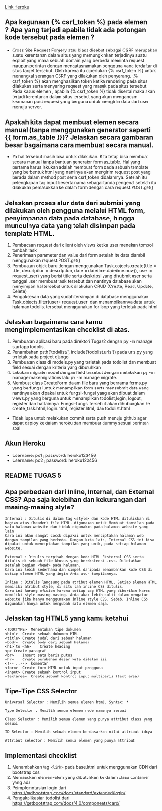 [Link Heroku](https://tugas2pbpirsyad.herokuapp.com/todolist/)

## Apa kegunaan {% csrf_token %} pada elemen <form>? Apa yang terjadi apabila tidak ada potongan kode tersebut pada elemen <form>?
- Cross Site Request Forgery atau biasa disebut sebagai CSRF merupakan suatu kerentanan dalam situs yang memungkinkan terjadinya suatu exploit yang mana sebuah domain yang berbeda meminta request maupun perintah dengan mengatasnamakan pengguna yang terdaftar di situs target tersebut. Oleh karena itu diperlukan {% csrf_token %} untuk menangkal serangan CSRF yang dilakukan oleh penyerang. {% csrf_token %} akan menghasilkan token ketika rendering pada situs dilakukan serta menyaring request yang masuk pada situs tersebut. Pada kasus elemen <form>,  apabila {% csrf_token %} tidak disertai maka akan terjadi kerentanan dalam situs tersebut yang akan mengancam keamanan post request yang berguna untuk mengirim data dari user menuju server. 
## Apakah kita dapat membuat elemen <form> secara manual (tanpa menggunakan generator seperti {{ form.as_table }})? Jelaskan secara gambaran besar bagaimana cara membuat <form> secara manual.
- Ya hal tersebut masih bisa untuk dilakukan. Kita tetap bisa membuat <form> secara manual tanpa bantuan generator form.as_table. Hal yang pertama harus lakukan adalah membuat form pada sebuah template yang berbentuk html yang nantinya akan mengirim request post yang berada dalam method post serta csrf_token didalamnya. Setelah itu pelengkapan tag input beserta nama sebagai tanda pengenal setelah itu dilakukan pemasukkan ke dalam form dengan cara request.POST.get()

## Jelaskan proses alur data dari submisi yang dilakukan oleh pengguna melalui HTML form, penyimpanan data pada database, hingga munculnya data yang telah disimpan pada template HTML.
1. Pembacaan request dari client oleh views ketika user menekan tombol tambah task
2. Penerimaan parameter dan value dari form setelah itu data diambil menggunakan request.POST.get() 
3. Pembuatan objek baru dengan menggunakan Task.objects.create(title = title, description = description, date = datetime.datetime.now(), user = request.user) yang berisi title serta deskripsi yang disubmit user serta tanggal user membuat task tersebut dan nantinya database akan menyimpan hal tersebut untuk dilakukan CRUD (Create, Read, Update, Delete)
4. Pengaksesan data yang sudah tersimpan di database menggunakan Task.objects.filter(user= request.user) dan menampilkannya data untuk halaman todolist  tersebut menggunakan for loop yang terletak pada html
## Jelaskan bagaimana cara kamu mengimplementasikan checklist di atas.
1. Pembuatan aplikasi baru pada direktori Tugas2 dengan py -m manage startapp todolist
2. Penambahan path('todolist/', include('todolist.urls')) pada urls.py yang terletak pada project django
3. Pembuatan class di models.py yang terletak pada todolist dan membuat field sesuai dengan kriteria yang dibutuhkan
4. Lakukan migrate model dengan field tersebut dengan melakukan py -m manage makemigrations lalu py -m manage migrate.
5. Membuat class CreateForm dalam file baru yang bernama forms.py yang berfungsi untuk menampilkan form serta mensubmit data yang nantinya akan dipakai untuk  fungsi-fungsi yang akan dibuat dalam  views.py yang berguna untuk menampilkan todolist,login, logout, register dan hal lainnya. Fungsi-fungsi tersebut akan dihubungkan ke create_task.html, login.html, register.html, dan todolist.html
- Tidak lupa untuk melakukan commit serta push menuju github agar dapat deploy ke dalam heroku dan membuat dummy sesuai perintah soal 

## Akun Heroku
- Username: pc1 ; password: heroku123456
- Username: pc2 ; password: heroku123456

## README TUGAS 5
## Apa perbedaan dari Inline, Internal, dan External CSS? Apa saja kelebihan dan kekurangan dari masing-masing style?
    Internal : Ditulis di dalam tag <style> dan kode HTML dituliskan di bagian atas (header) file HTML. digunakan untuk Membuat tampilan pada satu halaman website dan tidak digunakan pada halaman website yang lain.
    Cara ini akan sangat cocok dipakai untuk menciptakan halaman web dengan tampilan yang berbeda. Dengan kata lain, Internal CSS ini bisa dipakai untuk menciptakan tampilan yang unik, pada setiap halaman website.

    External : Ditulis terpisah dengan kode HTML Eksternal CSS serta ditulis di sebuah file khusus yang berekstensi .css. Diletakkan setelah bagian <head> pada halaman.
    Cara ini lebih sederhana dan simpel daripada menambahkan kode CSS di setiap elemen HTML yang ingin Anda atur tampilannya. 

    Inline : Ditulis langsung pada atribut elemen HTML. Setiap elemen HTML memiliki atribut style, di situ lah inline CSS ditulis.
    Cara ini kurang efisien karena setiap tag HTML yang diberikan harus memiliki style masing-masing. Anda akan lebih sulit dalam mengatur website jika hanya menggunakan inline style CSS. Sebab, Inline CSS digunakan hanya untuk mengubah satu elemen saja.

## Jelaskan tag HTML5 yang kamu ketahui
	 
    <!DOCTYPE>	Menentukan tipe dokumen
    <html>	Create sebuah dokumen HTML
    <title>	Create judul dari sebuah halaman
    <body>	Create body dari sebuah halaman
    <h1> to <h6>	Create heading
    <p>	Create paragraf
    <br>	Insert satu baris putus
    <hr>	Create perubahan dasar kata didalam isi
    <!--...-->	komentar
    <form>	Create form HTML untuk input pengguna
    <input>	Create sebuah kontrol input
    <textarea>	Create sebuah kontrol input multibaris (text area)



## Tipe-Tipe CSS Selector
    Universal Selector : Memilih semua elemen html. Syntax: *

    Type Selector : Memilih semua elemen node namenya sesuai

    Class Selector : Memilih semua elemen yang punya attribut class yang sesuai

    ID Selector : Memilih sebuah elemen berdasarkan nilai attribut idnya

    Attribut selector : Memilih semua elemen yang punya attribut

## Implementasi checklist
1. Menambahkan tag `<link>` pada base.html untuk menggunakan CDN dari bootstrap css
2. Memasukan elemen-elem yang dibutuhkan ke dalam class container yang ada
3. Peimplemntasian login dari https://mdbootstrap.com/docs/standard/extended/login/
4. Pengakplikasian todolist dari https://getbootstrap.com/docs/4.0/components/card/
